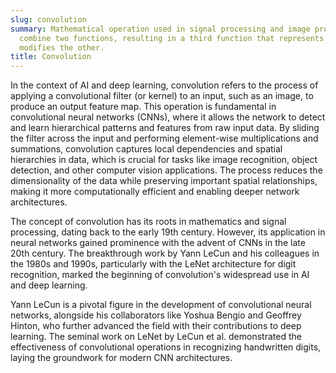 ```yaml
---
slug: convolution
summary: Mathematical operation used in signal processing and image processing to
  combine two functions, resulting in a third function that represents how one function
  modifies the other.
title: Convolution
---
```


In the context of AI and deep learning, convolution refers to the process of applying a convolutional filter (or kernel) to an input, such as an image, to produce an output feature map. This operation is fundamental in convolutional neural networks (CNNs), where it allows the network to detect and learn hierarchical patterns and features from raw input data. By sliding the filter across the input and performing element-wise multiplications and summations, convolution captures local dependencies and spatial hierarchies in data, which is crucial for tasks like image recognition, object detection, and other computer vision applications. The process reduces the dimensionality of the data while preserving important spatial relationships, making it more computationally efficient and enabling deeper network architectures.

The concept of convolution has its roots in mathematics and signal processing, dating back to the early 19th century. However, its application in neural networks gained prominence with the advent of CNNs in the late 20th century. The breakthrough work by Yann LeCun and his colleagues in the 1980s and 1990s, particularly with the LeNet architecture for digit recognition, marked the beginning of convolution's widespread use in AI and deep learning.

Yann LeCun is a pivotal figure in the development of convolutional neural networks, alongside his collaborators like Yoshua Bengio and Geoffrey Hinton, who further advanced the field with their contributions to deep learning. The seminal work on LeNet by LeCun et al. demonstrated the effectiveness of convolutional operations in recognizing handwritten digits, laying the groundwork for modern CNN architectures.